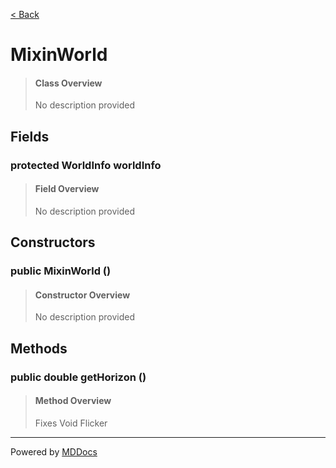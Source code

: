 [< Back](..)
# MixinWorld #
>#### Class Overview ####
>No description provided
## Fields ##
### protected WorldInfo worldInfo ###
>#### Field Overview ####
>No description provided
>
## Constructors ##
### public MixinWorld () ###
>#### Constructor Overview ####
>No description provided
>
## Methods ##
### public double getHorizon () ###
>#### Method Overview ####
>Fixes Void Flicker
>

---
Powered by [MDDocs](https://github.com/VRCube/MDDocs)